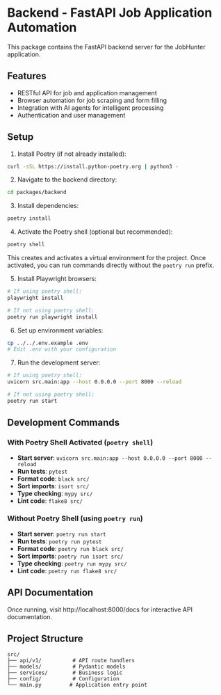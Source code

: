 # Backend - FastAPI Job Application Automation

This package contains the FastAPI backend server for the JobHunter application.

## Features

- RESTful API for job and application management
- Browser automation for job scraping and form filling
- Integration with AI agents for intelligent processing
- Authentication and user management

## Setup

1. Install Poetry (if not already installed):
```bash
curl -sSL https://install.python-poetry.org | python3 -
```

2. Navigate to the backend directory:
```bash
cd packages/backend
```

3. Install dependencies:
```bash
poetry install
```

4. Activate the Poetry shell (optional but recommended):
```bash
poetry shell
```
This creates and activates a virtual environment for the project. Once activated, you can run commands directly without the `poetry run` prefix.

5. Install Playwright browsers:
```bash
# If using poetry shell:
playwright install

# If not using poetry shell:
poetry run playwright install
```

6. Set up environment variables:
```bash
cp ../../.env.example .env
# Edit .env with your configuration
```

7. Run the development server:
```bash
# If using poetry shell:
uvicorn src.main:app --host 0.0.0.0 --port 8000 --reload

# If not using poetry shell:
poetry run start
```

## Development Commands

### With Poetry Shell Activated (`poetry shell`)
- **Start server**: `uvicorn src.main:app --host 0.0.0.0 --port 8000 --reload`
- **Run tests**: `pytest`
- **Format code**: `black src/`
- **Sort imports**: `isort src/`
- **Type checking**: `mypy src/`
- **Lint code**: `flake8 src/`

### Without Poetry Shell (using `poetry run`)
- **Start server**: `poetry run start`
- **Run tests**: `poetry run pytest`
- **Format code**: `poetry run black src/`
- **Sort imports**: `poetry run isort src/`
- **Type checking**: `poetry run mypy src/`
- **Lint code**: `poetry run flake8 src/`

## API Documentation

Once running, visit http://localhost:8000/docs for interactive API documentation.

## Project Structure

```
src/
├── api/v1/          # API route handlers
├── models/          # Pydantic models
├── services/        # Business logic
├── config/          # Configuration
└── main.py         # Application entry point
```